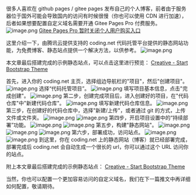 很多人喜欢在 github pages / gitee pages 发布自己的个人博客，前者由于服务器位于国外可能会导致国内的访问有时候很慢（你也可以使用 CDN 进行加速），后者如果想要配置自定义域名需要开通 Gitee Pages Pro 付费服务。
![image.png](https://cdn.nlark.com/yuque/0/2020/png/126032/1608969577270-df468d10-4454-4dfd-9dc3-46bac65deb06.png#align=left&display=inline&height=196&originHeight=391&originWidth=763&size=37705&status=done&style=none&width=381.5)
[Gitee Pages Pro 暂时关闭个人用户购买入口](https://gitee.com/help/articles/4228)

这里介绍一下，由腾讯云提供支持的 coding.net 代码托管平台提供的静态网站功能，为免费博客、静态站点提供一个解决方法，以供参考。
![image.png](https://cdn.nlark.com/yuque/0/2020/png/126032/1608704558117-1ef514aa-882b-475e-b293-f497785b8e2c.png#align=left&display=inline&height=495&originHeight=495&originWidth=988&size=119625&status=done&style=none&width=988)

本文章最后搭建完成的示例静态站点，可以点击这里进行预览：
[Creative - Start Bootstrap Theme](https://coding-pages-bucket-396338-8151423-8649-429346-1251708715.cos-website.ap-guangzhou.myqcloud.com/)

首先，进入你的 coding.net 主页，选择组边导航栏的"项目"，然后"创建项目"。
![image.png](https://cdn.nlark.com/yuque/0/2020/png/126032/1608692834786-b4df7728-9780-439e-a2d0-74e13a684b20.png#align=left&display=inline&height=502&originHeight=502&originWidth=1040&size=90444&status=done&style=none&width=1040)
选择“代码托管项目”。
![image.png](https://cdn.nlark.com/yuque/0/2020/png/126032/1608692896710-10da345e-c77e-4be9-bbd0-a75d8e938976.png#align=left&display=inline&height=502&originHeight=502&originWidth=1040&size=101471&status=done&style=none&width=1040)
填写项目基本信息，点击"完成创建"。
![image.png](https://cdn.nlark.com/yuque/0/2020/png/126032/1608693374268-cf42103f-7597-47a1-bdb4-0fb469734f4c.png#align=left&display=inline&height=571&originHeight=571&originWidth=1022&size=57442&status=done&style=none&width=1022)
第二步，创建完成项目后，进入创建好的项目，在"代码仓库"中"新建代码仓库"。
![image.png](https://cdn.nlark.com/yuque/0/2020/png/126032/1608693516882-4c81200f-6dea-4d53-aa5f-73663bf4258a.png#align=left&display=inline&height=657&originHeight=657&originWidth=1040&size=99142&status=done&style=none&width=1040)
填写新建代码仓库信息。
![image.png](https://cdn.nlark.com/yuque/0/2020/png/126032/1608694316375-c0e97c06-d13c-4f5a-8f36-c56beaeaac2e.png#align=left&display=inline&height=673&originHeight=673&originWidth=1033&size=98710&status=done&style=none&width=1033)
第三步，在创建好的代码仓库中，选择"新建/上传"，或者通过 git 的方式，上传文件或文件夹。
![image.png](https://cdn.nlark.com/yuque/0/2020/png/126032/1608695441117-e7dbcc8b-6825-4fa6-9b5e-9290d4051194.png#align=left&display=inline&height=621&originHeight=621&originWidth=1040&size=85758&status=done&style=none&width=1040)
![image.png](https://cdn.nlark.com/yuque/0/2020/png/126032/1608702718001-30050553-b3db-42b3-b61d-78f6b6ad289d.png#align=left&display=inline&height=542&originHeight=542&originWidth=1003&size=71925&status=done&style=none&width=1003)
第四步，开启项目设置中的“持续部署”功能。
![image.png](https://cdn.nlark.com/yuque/0/2020/png/126032/1608702645245-5b6948bc-543f-42c2-b247-86cb1a1e2caa.png#align=left&display=inline&height=524&originHeight=524&originWidth=968&size=85612&status=done&style=none&width=968)
![image.png](https://cdn.nlark.com/yuque/0/2020/png/126032/1608701954990-fc757ee6-0f4b-4ef3-8180-11e2a203d07c.png#align=left&display=inline&height=579&originHeight=579&originWidth=1032&size=74091&status=done&style=none&width=1032)
第五步，构建"静态网站"。
![image.png](https://cdn.nlark.com/yuque/0/2020/png/126032/1608702546076-b27fb90c-8b59-490c-b236-40dfd6c1af6b.png#align=left&display=inline&height=524&originHeight=524&originWidth=968&size=87101&status=done&style=none&width=968)
![image.png](https://cdn.nlark.com/yuque/0/2020/png/126032/1608702188538-d9fff896-9d25-4d1e-bafc-1cd269879dc1.png#align=left&display=inline&height=485&originHeight=485&originWidth=1040&size=74517&status=done&style=none&width=1040)
![image.png](https://cdn.nlark.com/yuque/0/2020/png/126032/1608702340714-ee0610f1-71cc-42d5-8d73-9d68f9302b3f.png#align=left&display=inline&height=716&originHeight=716&originWidth=930&size=73900&status=done&style=none&width=930)
第六步，部署成功，访问站点。
![image.png](https://cdn.nlark.com/yuque/0/2020/png/126032/1608702482839-9f41a7b8-3116-4f54-b793-e0fe8ad60338.png#align=left&display=inline&height=454&originHeight=454&originWidth=968&size=69135&status=done&style=none&width=968)
![image.png](https://cdn.nlark.com/yuque/0/2020/png/126032/1608702798138-317dfd08-5496-49d1-95ee-c4050d807a3b.png#align=left&display=inline&height=559&originHeight=559&originWidth=899&size=388181&status=done&style=none&width=899)
到这里，你在 coding.net 上的静态网站（博客）就已经部署完成，部署完成后 coding.net 会自动生成一个很长的 url，你可以通过这个 URL 访问你的站点。

附上本文章最后搭建完成的示例静态站点：
[Creative - Start Bootstrap Theme](https://coding-pages-bucket-396338-8151423-8649-429346-1251708715.cos-website.ap-guangzhou.myqcloud.com/)

当然，你也可以配置一个更加容易访问的自定义域名，我们在下一篇推文中再详细如何配置，敬请期待。
